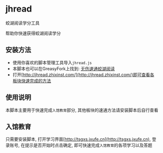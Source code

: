 # jhread
蛟湖阅读学分工具

帮助你快速获得蛟湖阅读学分

## 安装方法

* 使用你喜欢的脚本管理工具导入`jhread.js`
* 本脚本也可以在GreasyFork上找到: [无伤速通蛟湖阅读](https://greasyfork.org/zh-CN/scripts/466002-%E6%97%A0%E4%BC%A4%E9%80%9F%E9%80%9A%E8%9B%9F%E6%B9%96%E9%98%85%E8%AF%BB)
* 打开[http://jhread.zhixinst.com/](http://jhread.zhixinst.com/)即可查看各板块快速完成的方法

## 使用说明

本脚本主要用于快速完成`入馆教育`部分, 其他板块的速通方法请安装脚本后自行查看

## 入馆教育

只需要安装脚本, 打开学习界面[http://tsgxs.jxufe.cn](http://tsgxs.jxufe.cn), 登录账号, 在提示是否开始时点击确定, 即可快速完成`入馆教育`的各项学习以及答题
